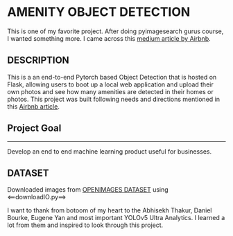# AMENITY OBJECT DETECTION
This is one of my favorite project. After doing pyimagesearch gurus course, I wanted something more. 
I came across this [medium article by Airbnb](https://medium.com/airbnb-engineering/amenity-detection-and-beyond-new-frontiers-of-computer-vision-at-airbnb-144a4441b72e). 

## DESCRIPTION
This is a an end-to-end Pytorch based Object Detection that is hosted on Flask, allowing users to boot up a local web application and upload their own photos and see how many amenities are detected in their homes or photos. This project was built following needs and directions mentioned in this [Airbnb article](https://medium.com/airbnb-engineering/amenity-detection-and-beyond-new-frontiers-of-computer-vision-at-airbnb-144a4441b72e). 


## Project Goal
---
Develop an end to end machine learning product useful for businesses. 

## DATASET

Downloaded images from [OPENIMAGES DATASET](https://storage.googleapis.com/openimages/web/index.html) using <==downloadIO.py==>








I want to thank from botoom of my heart to the Abhisekh Thakur, Daniel Bourke, Eugene Yan and most important YOLOv5 Ultra Analytics. I learned a lot from them and inspired to look through this project.
